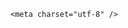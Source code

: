 <!DOCTYPE html>
<html lang="zh-CN">

<head>
    
<title>17岁中学生从北坡成功登顶珠峰，这有多厉害？北坡比南坡登顶挑战在哪里？_腾讯新闻</title>
<meta name="keywords" content="珠穆朗玛峰,登顶珠峰,北坡,中学生,南坡,驴友,山顶">
<meta name="description" content="5月25日，北京第八十中学学生李浩榕在当天早晨6点39分成功登顶珠穆朗玛峰，成为中国首位从北坡登顶珠峰的青少年。根据游美营地（北京）教育科技有限公司官方微信公众号文章介绍，李浩榕成为中国登山史上首位从北坡登顶珠峰的未成年男生，是全球第一个从北坡登顶珠峰的中国中学生，同时获得国家健将级运动员称号。▲央视新闻...">
<meta name="author" content="腾讯网">
<meta name="copyright" content="Copyright 1998 - 2025 Tencent. All Rights Reserved">
<meta property="og:type" content="news" />

<meta property="og:title" content="17岁中学生从北坡成功登顶珠峰，这有多厉害？北坡比南坡登顶挑战在哪里？_腾讯新闻" />
<meta property="og:description" content="5月25日，北京第八十中学学生李浩榕在当天早晨6点39分成功登顶珠穆朗玛峰，成为中国首位从北坡登顶珠峰的青少年。根据游美营地（北京）教育科技有限公司官方微信公众号文章介绍，李浩榕成为中国登山史上首位从北坡登顶珠峰的未成年男生，是全球第一个从北坡登顶珠峰的中国中学生，同时获得国家健将级运动员称号。▲央视新闻..." />
<meta property="og:url" content="https://news.qq.com/rain/a/20250530Q05FS600" />
<meta property="og:image" content="https://inews.gtimg.com/news_ls/OvVMYSerrpSQAFzUISj9WzOdm2Gy68QS47MKjpo1rcZhEAA_640330/0" />
<meta property="article:author" content="" />
<meta property="article:published_time" content="2025-05-30 16:38:05" />
<meta property="category" content="" />

    <meta charset="utf-8" />
<meta http-equiv="X-UA-Compatible" content="IE=Edge" />
<meta name="viewport" content="width=device-width, initial-scale=1, shrink-to-fit=no" />
<link rel="dns-prefetch" href="mat1.gtimg.com">
<link rel="dns-prefetch" href="i.news.qq.com">
<link rel="shortcut icon" href="https://mat1.gtimg.com/qqcdn/qqindex2021/favicon.ico">
<script nomodule="true" src="https://mat1.gtimg.com/qqcdn/qqindex2021/common-static/20240515201444/core3-37-1.min.js"></script>
<script>
  try {
    if (!window.IntersectionObserver) {
      var observerScript = document.createElement('script');
      observerScript.src = "https://mat1.gtimg.com/qqcdn/qqindex2021/common-static/20241024141058/intersection-observer-polyfill.js";
      document.head.appendChild(observerScript);
    }
  } catch (error) {}
</script>

<script>
  try {
    if (!Element.prototype.scrollTo) {
      var scrollScript = document.createElement('script');
      scrollScript.src = "https://mat1.gtimg.com/qqcdn/qqindex2021/common-static/20241025153001/scroll-behavior-polyfill.js";
      document.head.appendChild(scrollScript);
    }
  } catch (error) {}
</script>
<script>
  try {
    if ('scrollRestoration' in window.history) {
      window.history.scrollRestoration = 'manual';
    }
    window.isPcClient = Boolean(window.electron) && (
      window.navigator.userAgent.indexOf('pc-client') > 0 ||
      window.navigator.userAgent.indexOf('TencentNews') > 0
    );
  } catch {}
</script>
<script>
  try {
    if (window.isPcClient) {
      var bodyStyle = document.createElement('style');
      bodyStyle.innerText = 'body{ zoom: 0.95 }';
      document.head.appendChild(bodyStyle);
    }
  } catch {}
</script>
<script>
  window.DATA = {"categoryrray":{"category_id":"229","sub_category_id":"662"},"content_words_num":32,"emojiSwitch":1,"final_declare":["个人观点，仅供参考"],"iNewsRecommendLevel":1,"isSensitive":0,"all_long_pic":1,"content":null,"detail_entry":{"is_orignal":1,"orignal_entry":1},"ret":0,"title":"17岁中学生从北坡成功登顶珠峰，这有多厉害？北坡比南坡登顶挑战在哪里？","answer_num":1,"ai_switch":true,"copyright_wording_share":"免责声明","news_update_time":1748599759,"shareCount":2,"url":"https://view.inews.qq.com/a/20250530Q05FS600","attribute":{},"abstract":"","commentid":"","copyright_share":"本文来自腾讯新闻客户端创作者，不代表腾讯新闻的观点和立场。","disableDeclare":1,"extra_property":{"FeedbackDetailDisableInsert":0,"zanSkinType":""},"forbidCommentUpDown":0,"news_app_recommend_status":4,"FadCid":"","closeCommentBanner":0,"emojiRelatedSwitch":1,"id":"20250530Q05FS600","interaction_info":{"share_wechat_count":1},"likeInfo":0,"question_id":"","relate_extend_infos":{"id":"20250529A095SL00","imgURL":"https://inews.gtimg.com/om_ls/O4jxlqB67VUJZKSqD4i3fgv5iTOYwW5JCeqXHg-WEiWXIAA_640330/0","imgURLSmall":"https://inews.gtimg.com/om_ls/O4jxlqB67VUJZKSqD4i3fgv5iTOYwW5JCeqXHg-WEiWXIAA_150120/0","longTitle":"全球首位！北京17岁中学生从北坡登顶珠峰，业内人士：北坡登顶挑战更大，费用或近50万元","title":"全球首位！北京17岁中学生从北坡登顶珠峰，业内人士：北坡登顶挑战更大，费用或近50万元","url":"http://view.inews.qq.com/a/20250529A095SL00","abstract":"5月25日，北京第八十中学学生李浩榕在当天早晨6点39分成功登顶珠穆朗玛峰，成为中国首位从北坡登顶珠峰的青少年。根据游美营地（北京）教育科技有限公司官方微信公众号文章介绍，李浩榕成为中国登山史上首位从北坡登顶珠峰的未成年男生，是全球第一个从北坡登顶珠峰的中国中学生，同时获得国家健将级运动员称号。▲央视新闻..."},"adInfo":{"openAdsPhotos":1,"openAdsText":1,"openRelatedNewsAd":1,"openAds":1,"openAdsComment":1},"shareImg":"https://inews.gtimg.com/om_ls/OpZ-6mqBekC41VE1LCGgg1DeRfl2LjRmYhd_qufn_6xzAAA_870492/0","shareDesc":"腾讯新闻","questionInfo":{"id":"20250530Q05FS600","longtitle":"17岁中学生从北坡成功登顶珠峰，这有多厉害？北坡登顶难在哪里？","question_short_title":"17岁中学生从北坡成功登顶珠峰，这有多厉害？北坡比南坡登顶挑战在哪里？","relate_extend_infos":[{"articletype":"0","id":"20250529A095SL00","longtitle":"全球首位！北京17岁中学生从北坡登顶珠峰，业内人士：北坡登顶挑战更大，费用或近50万元","picShowType":"90092","thumbnails_qqnews":["https://inews.gtimg.com/om_ls/O4jxlqB67VUJZKSqD4i3fgv5iTOYwW5JCeqXHg-WEiWXIAA_294195/0"],"title":"全球首位！北京17岁中学生从北坡登顶珠峰，业内人士：北坡登顶挑战更大，费用或近50万元","url":"https://view.inews.qq.com/a/20250529A095SL00","abstract":"5月25日，北京第八十中学学生李浩榕在当天早晨6点39分成功登顶珠穆朗玛峰，成为中国首位从北坡登顶珠峰的青少年。根据游美营地（北京）教育科技有限公司官方微信公众号文章介绍，李浩榕成为中国登山史上首位从北坡登顶珠峰的未成年男生，是全球第一个从北坡登顶珠峰的中国中学生，同时获得国家健将级运动员称号。▲央视新闻..."}],"thumbnails_qqnews":["https://inews.gtimg.com/om_ls/OpZ-6mqBekC41VE1LCGgg1DeRfl2LjRmYhd_qufn_6xzAAA_294195/0"],"title":"17岁中学生从北坡成功登顶珠峰，这有多厉害？北坡比南坡登顶挑战在哪里？","url":"http://view.inews.qq.com/a/20250530Q05FS600","abstract":""},"remarks":"","already_answer":false,"channelEntryJumpType":1,"enableDiffusion":1,"intro":"","surl":"https://view.inews.qq.com/a/20250530Q05FS600","atype":232,"card":{"msgEntry":1,"uin":"ecbe89d289b6198c7996f16538ebc224f9","update_frequency":"1970-01-01 08:00:00","vip_icon_night":"http://inews.gtimg.com/newsapp_ls/0/14876052067/0","vip_place":"left","chlname":"问答课代表","icon":"https://inews.gtimg.com/om_ls/OPBO91JgEbYG-O62jC2hCRA_yoydsA8oEANb87pxgNxKgAA_200200/0","vip_type_new":"30012","liveInfo":{},"vip_type":"30012","vip_icon":"http://inews.gtimg.com/newsapp_ls/0/14876051701/0","chlid":"22983986","vip_desc":"腾讯新闻问答课代表官方账号","cpLevel":2,"desc":"腾讯新闻问答课代表，结合当下热点新闻和网友热议，发现好问题，期待好回答。","suid":"8QMc339d5IQeuTzY5QN3"},"is_deleted":0,"safe_cntl":{"close_all_favorite":0,"close_relate_thing":0,"close_share_pull":0,"close_all_ad":0,"close_all_emoticon_comment":0,"close_all_rel":0,"close_comment_dislike":0,"close_global_news_sis":0,"emoticon_comment_mode":0},"self_declare":{"declare":"个人观点，仅供参考"},"time":"2025-05-30 14:16:50","article_category":"229","cms_id":"20250530Q05FS600","articleId":"20250530Q06TRU00","article_type":232,"tags":"","desc":"5月25日，北京第八十中学学生李浩榕在当天早晨6点39分成功登顶珠穆朗玛峰，成为中国首位从北坡登顶珠峰的青少年。根据游美营地（北京）教育科技有限公司官方微信公众号文章介绍，李浩榕成为中国登山史上首位从北坡登顶珠峰的未成年男生，是全球第一个从北坡登顶珠峰的中国中学生，同时获得国家健将级运动员称号。▲央视新闻...","videoArr":[]};
</script>
<script>
  window.channelInfo = {"channelConfig":{"channelNav":[{"_auto_id":"1","active_alien_img":"","alien_img":"","channel_id":"news_news_home","is_local":"0","link":"https://www.qq.com","name_cn":"首页","name_en":"home"},{"_auto_id":"2","active_alien_img":"","alien_img":"","channel_id":"news_news_top","is_local":"0","link":"","name_cn":"要闻","name_en":"news"},{"_auto_id":"4","active_alien_img":"","alien_img":"","channel_id":"news_news_bj","is_local":"1","link":"","name_cn":"北京","name_en":"bj"},{"_auto_id":"5","active_alien_img":"","alien_img":"","channel_id":"news_news_finance","is_local":"0","link":"","name_cn":"财经","name_en":"finance"},{"_auto_id":"6","active_alien_img":"","alien_img":"","channel_id":"news_news_tech","is_local":"0","link":"","name_cn":"科技","name_en":"tech"},{"_auto_id":"7","active_alien_img":"","alien_img":"","channel_id":"tv","is_local":"0","link":"https://v.qq.com/channel/tv/?ptag=qqnews","name_cn":"电视剧","name_en":"tv"},{"_auto_id":"8","active_alien_img":"","alien_img":"","channel_id":"news_news_qa","is_local":"0","link":"","name_cn":"热问","name_en":"qa"},{"_auto_id":"9","active_alien_img":"","alien_img":"","channel_id":"news_news_ent","is_local":"0","link":"","name_cn":"娱乐","name_en":"ent"},{"_auto_id":"10","active_alien_img":"","alien_img":"","channel_id":"variety","is_local":"0","link":"https://v.qq.com/channel/variety/?ptag=qqnews","name_cn":"综艺","name_en":"variety"},{"_auto_id":"11","active_alien_img":"","alien_img":"","channel_id":"news_news_sports","is_local":"0","link":"","name_cn":"体育","name_en":"sports"},{"_auto_id":"13","active_alien_img":"","alien_img":"","channel_id":"news_news_nba","is_local":"0","link":"","name_cn":"NBA","name_en":"nba"},{"_auto_id":"14","active_alien_img":"","alien_img":"","channel_id":"news_news_world","is_local":"0","link":"","name_cn":"国际","name_en":"world"},{"_auto_id":"15","active_alien_img":"","alien_img":"","channel_id":"news_news_mil","is_local":"0","link":"","name_cn":"军事","name_en":"milite"},{"_auto_id":"16","active_alien_img":"","alien_img":"","channel_id":"news_news_auto","is_local":"0","link":"","name_cn":"汽车","name_en":"auto"},{"_auto_id":"17","active_alien_img":"","alien_img":"","channel_id":"news_news_house","is_local":"0","link":"","name_cn":"房产","name_en":"house"},{"_auto_id":"18","active_alien_img":"","alien_img":"","channel_id":"news_news_edu","is_local":"0","link":"","name_cn":"教育","name_en":"edu"},{"_auto_id":"19","active_alien_img":"","alien_img":"","channel_id":"news_news_antip","is_local":"0","link":"","name_cn":"健康","name_en":"health"},{"_auto_id":"20","active_alien_img":"","alien_img":"","channel_id":"news_news_video","is_local":"0","link":"","name_cn":"视频","name_en":"video"},{"_auto_id":"21","active_alien_img":"","alien_img":"","channel_id":"news_news_game","is_local":"0","link":"","name_cn":"游戏","name_en":"games"},{"_auto_id":"22","active_alien_img":"","alien_img":"","channel_id":"news_news_nchupin","is_local":"0","link":"","name_cn":"眼界","name_en":"chupin"},{"_auto_id":"24","active_alien_img":"","alien_img":"","channel_id":"news_news_football","is_local":"0","link":"","name_cn":"足球","name_en":"football"},{"_auto_id":"25","active_alien_img":"","alien_img":"","channel_id":"news_news_kepu","is_local":"0","link":"","name_cn":"科学","name_en":"kepu"},{"_auto_id":"26","active_alien_img":"","alien_img":"","channel_id":"news_news_digi","is_local":"0","link":"","name_cn":"数码","name_en":"digi"},{"_auto_id":"28","active_alien_img":"","alien_img":"","channel_id":"ymzx","is_local":"0","link":"https://gamer.qq.com/v2/cloudgame/game/96897?ichannel=txxwpc0Ftxxwpc1","name_cn":"元梦之星","name_en":"news_news_ymzx"},{"_auto_id":"31","active_alien_img":"","alien_img":"","channel_id":"movie","is_local":"0","link":"https://v.qq.com/channel/movie/?ptag=qqnews","name_cn":"电影","name_en":"movie"},{"_auto_id":"32","active_alien_img":"","alien_img":"","channel_id":"news_news_esport","is_local":"0","link":"","name_cn":"电竞","name_en":"esport"},{"_auto_id":"34","active_alien_img":"","alien_img":"","channel_id":"news_news_history","is_local":"0","link":"","name_cn":"历史","name_en":"history"},{"_auto_id":"35","active_alien_img":"","alien_img":"","channel_id":"news_news_baby","is_local":"0","link":"","name_cn":"育儿","name_en":"baby"},{"_auto_id":"36","active_alien_img":"","alien_img":"","channel_id":"hbjy","is_local":"0","link":"https://gp.qq.com/act/a20250421mnqlx/news.shtml","name_cn":"和平精英","name_en":"news_news_hbjy"},{"_auto_id":"37","active_alien_img":"","alien_img":"","channel_id":"cloud_gamer","is_local":"0","link":"https://gamer.qq.com/?ichannel=txxwpc0Ftxxwpc1","name_cn":"云游戏","name_en":"cloud_gamer"},{"_auto_id":"38","active_alien_img":"","alien_img":"","channel_id":"news_news_lic","is_local":"0","link":"","name_cn":"理财","name_en":"finance_licai"},{"_auto_id":"39","active_alien_img":"","alien_img":"","channel_id":"news_news_istock","is_local":"0","link":"","name_cn":"股票","name_en":"finance_stock"},{"_auto_id":"40","active_alien_img":"","alien_img":"","channel_id":"ren_min_shi_pin","is_local":"0","link":"https://news.qq.com/omn/author/8QMd3Hld74cbujbY?tab=om_video","name_cn":"人民视频","name_en":"ren_min_shi_pin"},{"_auto_id":"41","active_alien_img":"","alien_img":"","channel_id":"news_news_weather","is_local":"0","link":"https://tianqi.qq.com/index.htm","name_cn":"天气","name_en":"weather"}]}};
</script>
<script>
  window.articleConfig = {"rightConfig":[{"_auto_id":"1","category_key":"default","modules":"{\"moduleList\":[{\"title\":\"精选视频\",\"id\":\"video_album\",\"videoType\":\"tag\",\"videoId\":\"aUepxrtchGM=\"},{\"title\":\"下载条\",\"id\":\"download_banner\",\"isSticky\":1},{\"title\":\"热点榜\",\"id\":\"hot_rank_list\",\"isSticky\":1},{\"title\":\"广告推广\",\"id\":\"ssp_ad_module\",\"category\":\"ad_ssp\",\"loid\":\"109\",\"isSticky\":1}]}"}],"tonglanAdConfig":[],"bottomConfig":[],"videoAdConfig":[],"rightGameConfig":[]};
</script>
<script src="https://mat1.gtimg.com/www/js/emonitor/custom_ed041a23.js" charset="utf-8"></script>
<script>
  try {
    window.emonitorIns = emonitor.create({
      name: 'newsqq_quesionArticle',
      atta: {
        name: 'newsqq',
      },
      mode: '007',
    });
  } catch (err) {
    console.warn(err);
  }
</script>
<link href="https://mat1.gtimg.com/qqcdn/qqindex2021/common-static/hel/qqnews-pc-dc_20250529072057/static/css/qa.css" rel="stylesheet">

<script>window.__HEL_PRESET_META__={"qqnews-pc-components":{"app":{"id":1366,"name":"qqnews-pc-components","app_group_name":"qqnews-pc-components","proj_ver":{"map":{},"utime":0},"online_version":"qqnews-pc-components_20250515055747","build_version":"qqnews-pc-components_20250529071843","update_at":"2025-05-29T11:19:37.000Z","desc":"set by [init], from container [formal.pc.dc.sz100952] worker [1]"},"version":{"sub_app_name":"qqnews-pc-components","sub_app_version":"qqnews-pc-components_20250529071843","src_map":{"webDirPath":"https://mat1.gtimg.com/qqcdn/qqindex2021/common-static/hel/qqnews-pc-components_20250529071843","htmlIndexSrc":"https://mat1.gtimg.com/qqcdn/qqindex2021/common-static/hel/qqnews-pc-components_20250529071843/index.html","extractMode":"all","iframeSrc":"","chunkCssSrcList":["https://mat1.gtimg.com/qqcdn/qqindex2021/common-static/hel/qqnews-pc-components_20250529071843/static/css/index.css"],"chunkJsSrcList":["https://mat1.gtimg.com/qqcdn/qqindex2021/common-static/hel/qqnews-pc-components_20250529071843/static/js/index.js"],"staticCssSrcList":[],"staticJsSrcList":["https://mat1.gtimg.com/qqcdn/qqindex2021/static/20231212123233/react.production.min.js","https://mat1.gtimg.com/qqcdn/qqindex2021/static/20231212123233/react-dom.production.min.js","https://mat1.gtimg.com/qqcdn/qqindex2021/common-static/hel/hel-base-v16.js"],"relativeCssSrcList":[],"relativeJsSrcList":[],"privCssSrcList":[],"srvModSrcList":[],"srvModSrcIndex":"","headAssetList":[{"tag":"staticScript","append":false,"attrs":{"src":"https://mat1.gtimg.com/qqcdn/qqindex2021/static/20231212123233/react.production.min.js"}},{"tag":"staticScript","append":false,"attrs":{"src":"https://mat1.gtimg.com/qqcdn/qqindex2021/static/20231212123233/react-dom.production.min.js"}},{"tag":"staticScript","append":false,"attrs":{"src":"https://mat1.gtimg.com/qqcdn/qqindex2021/common-static/hel/hel-base-v16.js"}},{"tag":"script","append":true,"attrs":{"src":"https://mat1.gtimg.com/qqcdn/qqindex2021/common-static/hel/qqnews-pc-components_20250529071843/static/js/index.js","defer":""}},{"tag":"link","append":true,"attrs":{"href":"https://mat1.gtimg.com/qqcdn/qqindex2021/common-static/hel/qqnews-pc-components_20250529071843/static/css/index.css","rel":"stylesheet"}}],"bodyAssetList":[]},"update_at":"2025-05-29T11:19:36.000Z","create_at":"2025-05-29T11:19:36.000Z","_worker_id":"1","_is_backup":true}}}</script>
<script>window.__VIEW_PATH__="question.ejs";</script>
</head>

<body id="dc-question-body">
  <div id="root"></div>
    <iframe style="display: none;" src="https://i.news.qq.com/web_backend/getWebPacUid"></iframe>
<script src="https://mat1.gtimg.com/qqcdn/qqindex2021/common-static/20240805160928/react.production.min.js"></script>
<script src="https://mat1.gtimg.com/qqcdn/qqindex2021/common-static/20240805160928/react-dom.production.min.js"></script>
<script src="https://mat1.gtimg.com/qqcdn/qqindex2021/common-static/20241018171503/universal-report.min.js"></script>
<script defer type="text/javascript" src="https://mat1.gtimg.com/qqcdn/qqindex2021/libs/barrier/aria.js?appid=9327b8b06379d9d1728bbfbe2025ef9c" charset="utf-8"></script>
<script defer src="https://t.captcha.qq.com/TCaptcha.js"></script>
<script>document.cookie="hel_err=;path=/;";</script>
<script src="https://mat1.gtimg.com/qqcdn/qqindex2021/common-static/hel/hel-base-v16.js"></script>
<script src="https://mat1.gtimg.com/qqcdn/qqindex2021/common-static/hel/qqnews-pc-hel-entry_20250117174052/static/js/index.js"></script>
<link rel="preload" href="https://mat1.gtimg.com/qqcdn/qqindex2021/common-static/hel/qqnews-pc-dc_20250529072057/static/js/qa.js" as="script">
<link rel="preload" href="https://mat1.gtimg.com/qqcdn/qqindex2021/common-static/hel/qqnews-pc-components_20250529071843/static/js/index.js" as="script">
<script>window.loadProject("https://mat1.gtimg.com/qqcdn/qqindex2021/common-static/hel/qqnews-pc-dc_20250529072057/static/js/qa.js");</script>
<iframe id="videoFrame" style="display: none;" src="https://video.qq.com/cookie/sync_qqnews.html"></iframe>
</body>

</html>
